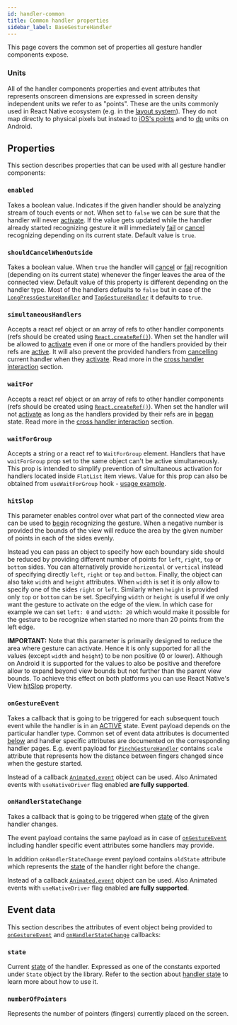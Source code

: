 ```yaml
---
id: handler-common
title: Common handler properties
sidebar_label: BaseGestureHandler
---
```


This page covers the common set of properties all gesture handler components expose.

### Units

All of the handler components properties and event attributes that represents onscreen dimensions are expressed in screen density independent units we refer to as "points".
These are the units commonly used in React Native ecosystem (e.g. in the [layout system](http://facebook.github.io/react-native/docs/flexbox.html)).
They do not map directly to physical pixels but instead to [iOS's points](https://developer.apple.com/library/content/documentation/2DDrawing/Conceptual/DrawingPrintingiOS/GraphicsDrawingOverview/GraphicsDrawingOverview.html#//apple_ref/doc/uid/TP40010156-CH14-SW7) and to [dp](https://developer.android.com/guide/topics/resources/more-resources#Dimension) units on Android.

## Properties

This section describes properties that can be used with all gesture handler components:

### `enabled`

Takes a boolean value.
Indicates if the given handler should be analyzing stream of touch events or not.
When set to `false` we can be sure that the handler will never [activate](state.md#active).
If the value gets updated while the handler already started recognizing gesture it will immediately [fail](state.md#failed) or [cancel](state.md#cancelled) recognizing depending on its current state.
Default value is `true`.

### `shouldCancelWhenOutside`

Takes a boolean value.
When `true` the handler will [cancel](state.md#cancelled) or [fail](state.md#failed) recognition (depending on its current state) whenever the finger leaves the area of the connected view.
Default value of this property is different depending on the handler type.
Most of the handlers defaults to `false` but in case of the [`LongPressGestureHandler`](handler-longpress.md) and [`TapGestureHandler`](handler-tap.md) it defaults to `true`.

### `simultaneousHandlers`

Accepts a react ref object or an array of refs to other handler components (refs should be created using [`React.createRef()`](https://reactjs.org/docs/refs-and-the-dom.html)). When set the handler will be allowed to [activate](state.md#active) even if one or more of the handlers provided by their refs are [active](state.md#active). It will also prevent the provided handlers from [cancelling](state.md#cancelled) current handler when they [activate](state.md#active). Read more in the [cross handler interaction](interactions.md#simultaneous-recognition) section.

### `waitFor`

Accepts a react ref object or an array of refs to other handler components (refs should be created using [`React.createRef()`](https://reactjs.org/docs/refs-and-the-dom.html)). When set the handler will not [activate](state.md#active) as long as the handlers provided by their refs are in [began](state.md#began) state. Read more in the [cross handler interaction](interactions.md#awaiting-other-handlers) section.

### `waitForGroup`

Accepts a string or a react ref to `WaitForGroup` element. Handlers that have `waitForGroup` prop set to the same object can't be active simultaneously. This prop is intended to simplify prevention of simultaneous activation for handlers located inside `FlatList` item views. Value for this prop can also be obtained from `useWaitForGroup` hook - [usage example](https://github.com/software-mansion/react-native-gesture-handler/blob/master/Example/swipeableAndWaitForGroup/index.js).

### `hitSlop`

This parameter enables control over what part of the connected view area can be used to [begin](state.md#began) recognizing the gesture.
When a negative number is provided the bounds of the view will reduce the area by the given number of points in each of the sides evenly.

Instead you can pass an object to specify how each boundary side should be reduced by providing different number of points for `left`, `right`, `top` or `bottom` sides.
You can alternatively provide `horizontal` or `vertical` instead of specifying directly `left`, `right` or `top` and `bottom`.
Finally, the object can also take `width` and `height` attributes.
When `width` is set it is only allow to specify one of the sides `right` or `left`.
Similarly when `height` is provided only `top` or `bottom` can be set.
Specifying `width` or `height` is useful if we only want the gesture to activate on the edge of the view. In which case for example we can set `left: 0` and `width: 20` which would make it possible for the gesture to be recognize when started no more than 20 points from the left edge.

**IMPORTANT:** Note that this parameter is primarily designed to reduce the area where gesture can activate. Hence it is only supported for all the values (except `width` and `height`) to be non positive (0 or lower). Although on Android it is supported for the values to also be positive and therefore allow to expand beyond view bounds but not further than the parent view bounds. To achieve this effect on both platforms you can use React Native's View [hitSlop](https://facebook.github.io/react-native/docs/view.html#props) property.

### `onGestureEvent`

Takes a callback that is going to be triggered for each subsequent touch event while the handler is in an [ACTIVE](state.md#active) state. Event payload depends on the particular handler type. Common set of event data attributes is documented [below](#event-data) and handler specific attributes are documented on the corresponding handler pages. E.g. event payload for [`PinchGestureHandler`](handler-rotation.md#event-data) contains `scale` attribute that represents how the distance between fingers changed since when the gesture started.

Instead of a callback [`Animated.event`](https://facebook.github.io/react-native/docs/animated.html#event) object can be used. Also Animated events with `useNativeDriver` flag enabled **are fully supported**.

### `onHandlerStateChange`

Takes a callback that is going to be triggered when [state](state.md) of the given handler changes.

The event payload contains the same payload as in case of [`onGestureEvent`](#ongestureevent) including handler specific event attributes some handlers may provide.

In addition `onHandlerStateChange` event payload contains `oldState` attribute which represents the [state](state.md) of the handler right before the change.

Instead of a callback [`Animated.event`](https://facebook.github.io/react-native/docs/animated.html#event) object can be used. Also Animated events with `useNativeDriver` flag enabled **are fully supported**.

## Event data

This section describes the attributes of event object being provided to [`onGestureEvent`](#ongestureevent) and [`onHandlerStateChange`](#onhandlerstatechange) callbacks:

### `state`

Current [state](state.md) of the handler. Expressed as one of the constants exported under `State` object by the library. Refer to the section about [handler state](state.md) to learn more about how to use it.

### `numberOfPointers`

Represents the number of pointers (fingers) currently placed on the screen.
